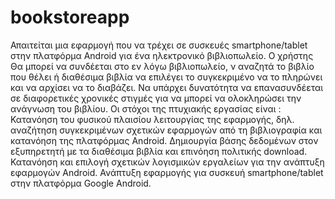 # bookstoreapp
Απαιτείται μια εφαρμογή που να τρέχει σε συσκευές smartphone/tablet στην πλατφόρμα Android για ένα ηλεκτρονικό βιβλιοπωλείο. Ο χρήστης  Θα μπορεί να συνδέεται στο εν λόγω βιβλιοπωλείο, ν αναζητά το βιβλίο που θέλει ή διαθέσιμα βιβλία να επιλέγει το συγκεκριμένο να το πληρώνει και να αρχίσει να το διαβάζει. Να υπάρχει δυνατότητα να επανασυνδέεται σε διαφορετικές χρονικές στιγμές για να μπορεί να ολοκληρώσει την ανάγνωση του βιβλίου.    Οι στόχοι της πτυχιακής εργασίας είναι :  Κατανόηση του φυσικού πλαισίου λειτουργίας της εφαρμογής, δηλ. αναζήτηση συγκεκριμένων σχετικών εφαρμογών από τη βιβλιογραφία και κατανόηση της πλατφόρμας Android. Δημιουργία βάσης δεδομένων στον εξυπηρετητή με τα διαθέσιμα βιβλία και επινόηση πολιτικής download. Κατανόηση και επιλογή σχετικών λογισμικών εργαλείων για την ανάπτυξη εφαρμογών Android.   Ανάπτυξη εφαρμογής για συσκευή smartphone/tablet στην πλατφόρμα  Google Android. 
